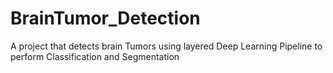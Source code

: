 # BrainTumor_Detection
A project that detects brain Tumors using layered Deep Learning Pipeline to perform Classification and Segmentation
